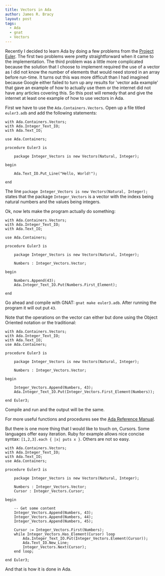 ```yaml
---
title: Vectors in Ada
author: James R. Bracy
layout: post
tags:
  - Ada
  - gnat
  - Vectors
---
```


Recently I decided to learn Ada by doing a few problems from the
[Project Euler](http://projecteuler.net/). The first two problems were pretty
straightforward when it came to the implementation. The third problem was a
little more complicated because the solution that I choose to implement
required the use of a vector as I did not know the number of elements that
would need stored in an array before run-time. It turns out this was
more difficult than I had imagined because Google either failed to turn up any
results for 'vector ada example' that gave an example of how to actually use
them or the internet did not have any articles covering this. So this post
will remedy that and give the internet at least one example of how to use
vectors in Ada.

First we have to use the `Ada.Containers.Vectors`. Open up a file titled
`euler3.adb` and add the following statements:

    with Ada.Containers.Vectors;
    with Ada.Integer_Text_IO;
    with Ada.Text_IO;
    
    use Ada.Containers;

    procedure Euler3 is

        package Integer_Vectors is new Vectors(Natural, Integer);
    
    begin
    
        Ada.Text_IO.Put_Line("Hello, World!");
    
    end


The line `package Integer_Vectors is new Vectors(Natural, Integer);` states
that the package `Integer_Vectors` is a vector with the indexs being
natural numbers and the values being integers.

Ok, now lets make the program actually do something:

    with Ada.Containers.Vectors;
    with Ada.Integer_Text_IO;
    with Ada.Text_IO;
    
    use Ada.Containers;

    procedure Euler3 is

        package Integer_Vectors is new Vectors(Natural, Integer);
        
        Numbers : Integer_Vectors.Vector;
        
    begin
        
        Numbers.Append(43);
        Ada.Integer_Text_IO.Put(Numbers.First_Element);
    
    end
    
Go ahead and compile with GNAT: `gnat make euler3.adb`. After running the
program it will out put  `43`.

Note that the operations on the vector can either but done using the Object
Oriented notation or the traditional:

    with Ada.Containers.Vectors;
    with Ada.Integer_Text_IO;
    with Ada.Text_IO;
    use Ada.Containers;

    procedure Euler3 is

        package Integer_Vectors is new Vectors(Natural, Integer);

        Numbers : Integer_Vectors.Vector;

    begin

        Integer_Vectors.Append(Numbers, 43);
        Ada.Integer_Text_IO.Put(Integer_Vectors.First_Element(Numbers));

    end Euler3;

Compile and run and the output will be the same.

For more useful functions and procedures see the [Ada Reference Manual](http://www.adaic.com/standards/05rm/html/RM-A-18-2.html).

But there is one more thing that I would like to touch on, Cursors. Some
languages offer easy iteration. Ruby for example allows nice concise syntax: 
`[1,2,3].each { |x| puts x }`. Others are not so easy.

    with Ada.Containers.Vectors;
    with Ada.Integer_Text_IO;
    with Ada.Text_IO;
    use Ada.Containers;

    procedure Euler3 is

        package Integer_Vectors is new Vectors(Natural, Integer);

        Numbers : Integer_Vectors.Vector;
        Cursor : Integer_Vectors.Cursor;

    begin

        -- Get some content
        Integer_Vectors.Append(Numbers, 43);
        Integer_Vectors.Append(Numbers, 44);
        Integer_Vectors.Append(Numbers, 45);

        Cursor := Integer_Vectors.First(Numbers);
        while Integer_Vectors.Has_Element(Cursor) loop
            Ada.Integer_Text_IO.Put(Integer_Vectors.Element(Cursor));
            Ada.Text_IO.New_Line;
            Integer_Vectors.Next(Cursor);
        end loop;

    end Euler3;
    
And that is how it is done in Ada.
